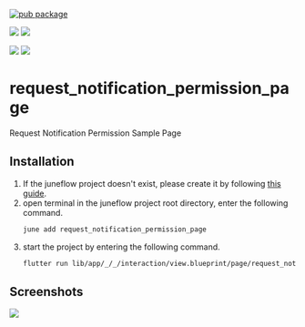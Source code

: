 [![pub package](https://img.shields.io/pub/v/request_notification_permission_page.svg)](https://pub.dartlang.org/packages/request_notification_permission_page)

[![](https://img.shields.io/badge/Module-Hub-007bff?style=for-the-badge&logo=flutter)](https://module.juneflow.org/)
[![](https://img.shields.io/badge/View-Hub-007bff?style=for-the-badge&logo=flutter)](https://view.juneflow.org/)

[![](https://img.shields.io/badge/DISCORD-JOIN%20SERVER-5663F7?style=for-the-badge&logo=discord&logoColor=white)](https://discord.gg/zXXHvAXCug)
[![](https://img.shields.io/badge/KakaoTalk-Join%20Room-FEE500?style=for-the-badge&logo=kakao)](https://open.kakao.com/o/gEwrffbg)
# request_notification_permission_page
Request Notification Permission Sample Page

##  Installation
1. If the juneflow project doesn't exist, please create it by following [this guide](https://doc.juneflow.org/).
2. open terminal in the juneflow project root directory, enter the following command.
    ```bash
    june add request_notification_permission_page
    ```
3. start the project by entering the following command.
    ```bash
    flutter run lib/app/_/_/interaction/view.blueprint/page/request_notification_permission_page/_/view.dart -d chrome
    ```

## Screenshots
![](https://github.com/juneview-songdo/request_notification_permission_page/assets/21379657/e6ebcc15-606c-4a3c-b265-413338c3b662)

